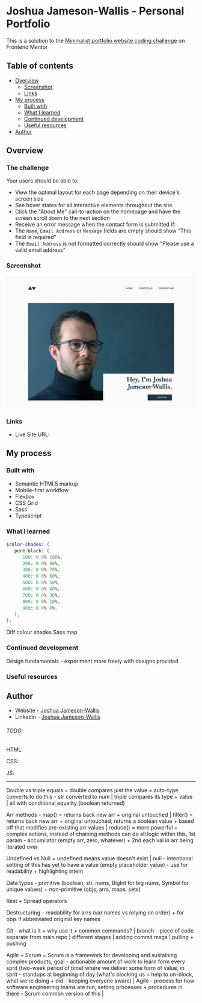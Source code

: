 # Joshua Jameson-Wallis - Personal Portfolio

This is a solution to the [Minimalist portfolio website coding challenge](https://www.frontendmentor.io/challenges/pomodoro-app-KBFnycJ6G) on Frontend Mentor

## Table of contents

-  [Overview](#overview)
   -  [Screenshot](#screenshot)
   -  [Links](#links)
-  [My process](#my-process)
   -  [Built with](#built-with)
   -  [What I learned](#what-i-learned)
   -  [Continued development](#continued-development)
   -  [Useful resources](#useful-resources)
-  [Author](#author)

## Overview

### The challenge

Your users should be able to:

-  View the optimal layout for each page depending on their device's screen size
-  See hover states for all interactive elements throughout the site
-  Click the "About Me" call-to-action on the homepage and have the screen scroll down to the next section
-  Receive an error message when the contact form is submitted if:
-  The `Name`, `Email Address` or `Message` fields are empty should show "This field is required"
-  The `Email Address` is not formatted correctly should show "Please use a valid email address"

### Screenshot

![](./screenshot.png)

### Links

-  Live Site URL:

## My process

### Built with

-  Semantic HTML5 markup
-  Mobile-first workflow
-  Flexbox
-  CSS Grid
-  Sass
-  Typescript

### What I learned

```scss
$color-shades: (
   pure-black: (
      100: 0 0% 100%,
      200: 0 0% 90%,
      300: 0 0% 70%,
      400: 0 0% 60%,
      500: 0 0% 50%,
      600: 0 0% 40%,
      700: 0 0% 30%,
      800: 0 0% 10%,
      900: 0 0% 0%,
   ),
);
```

Diff colour shades Sass map

### Continued development

Design fundamentals - experiment more freely with designs provided

### Useful resources

## Author

-  Website - [Joshua Jameson-Wallis](https://joshuajamesonwallis.com)
-  Linkedin - [Joshua Jameson-Wallis]()

###### TODO

HTML:

CSS:

JS:

---

Double vs triple equals = double compares just the value + auto-type converts to do this - str converted to num | triple compares its type + value | all with conditional equality (boolean returned)

Arr methods - map() = returns back new arr + original untouched | filter() = returns back new arr + original untouched, returns a boolean value + based off that modifies pre-existing arr values | reduce() = more powerful + complex actions, instead of chaining methods can do all logic within this, 1st param - accumilator (empty arr, zero, whatever) + 2nd each val in arr being iterated over

Undefined vs Null = undefined means value doesn't exist | null - intentional setting of this has yet to have a value (empty placeholder value) - use for readability + highlighting intent

Data types - primitive (boolean, str, nums, BigInt for big nums, Symbol for unique values) + non-primitive (objs, arrs, maps, sets)

Rest + Spread operators

Destructuring - readability for arrs (var names vs relying on order) + for objs if abbreviated original key names

Git - what is it + why use it + common commands? | branch - piece of code separate from main repo | different stages | adding commit msgs | pulling + pushing

Agile + Scrum = Scrum is a framework for developing and sustaining complex products, goal - actionable amount of work to learn form every sprit (two-week period of time) where we deliver some form of value, in sprit - standups at beginning of day (what's blocking us + help to un-block, what we're doing + did - keeping everyone aware) | Agile - process for how software engineering teams are run, setting processes + procedures in there - Scrum common version of this |
